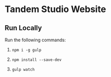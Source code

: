 # Tandem Studio Website

## Run Locally

Run the following commands:

1. `npm i -g gulp`

2. `npm install --save-dev`

3. `gulp watch`